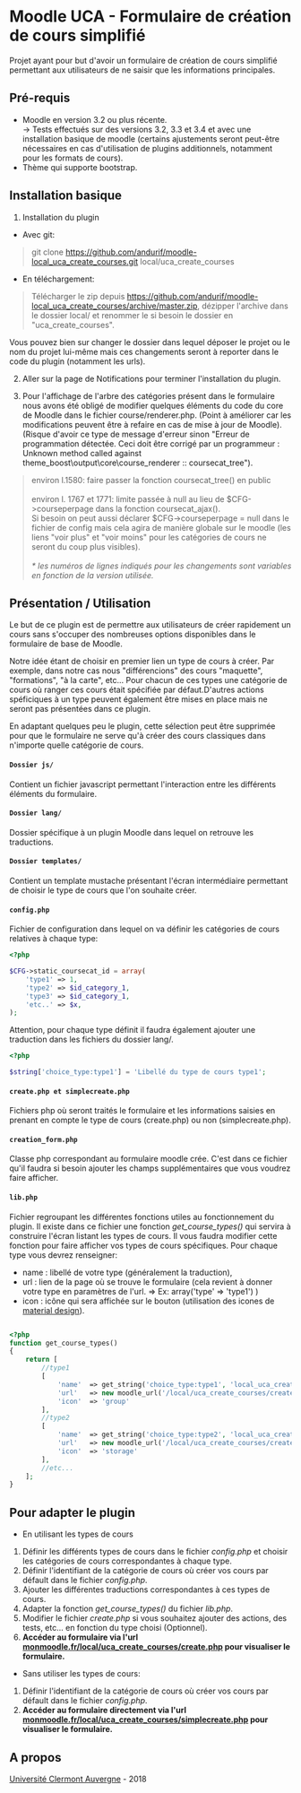 Moodle UCA - Formulaire de création de cours simplifié
==================================
Projet ayant pour but d'avoir un formulaire de création de cours simplifié permettant aux utilisateurs de ne saisir que les informations principales.

Pré-requis
------------
- Moodle en version 3.2 ou plus récente.<br/>
-> Tests effectués sur des versions 3.2, 3.3 et 3.4 et avec une installation basique de moodle (certains ajustements seront peut-être nécessaires en cas d'utilisation de plugins additionnels, notamment pour les formats de cours).
- Thème qui supporte bootstrap.

Installation basique
------------
1. Installation du plugin

- Avec git:
> git clone https://github.com/andurif/moodle-local_uca_create_courses.git local/uca_create_courses

- En téléchargement:
> Télécharger le zip depuis <a href="https://github.com/andurif/moodle-local_uca_create_courses/archive/master.zip">https://github.com/andurif/moodle-local_uca_create_courses/archive/master.zip</a>, dézipper l'archive dans le dossier local/ et renommer le si besoin le dossier en "uca_create_courses".

Vous pouvez bien sur changer le dossier dans lequel déposer le projet ou le nom du projet lui-même mais ces changements seront à reporter dans le code du plugin (notamment les urls).

2. Aller sur la page de Notifications pour terminer l'installation du plugin.

3. Pour l'affichage de l'arbre des catégories présent dans le formulaire nous avons été obligé de modifier quelques éléments du code du core de Moodle dans le fichier course/renderer.php. (Point à améliorer car les modifications peuvent être à refaire en cas de mise à jour de Moodle).<br/>
(Risque d'avoir ce type de message d'erreur sinon "Erreur de programmation détectée. Ceci doit être corrigé par un programmeur : Unknown method called against theme_boost\output\core\course_renderer :: coursecat_tree").
  > environ l.1580: faire passer la fonction coursecat_tree() en public<br/><br/>
    environ l. 1767 et 1771: limite passée à null au lieu de $CFG->courseperpage dans la fonction coursecat_ajax().<br/>
    Si besoin on peut aussi déclarer $CFG->courseperpage = null dans le fichier de config mais cela agira de manière globale sur le moodle (les liens "voir plus" et "voir moins" pour les catégories de cours ne seront du coup plus visibles).<br/><br/>
    <i>* les numéros de lignes indiqués pour les changements sont variables en fonction de la version utilisée.</i>

Présentation / Utilisation
------

Le but de ce plugin est de permettre aux utilisateurs de créer rapidement un cours sans s'occuper des nombreuses options disponibles dans le formulaire de base de Moodle.<br/>

Notre idée étant de choisir en premier lien un type de cours à créer. Par exemple, dans notre cas nous "différencions" des cours "maquette", "formations", "à la carte", etc... Pour chacun de ces types une catégorie de cours où ranger ces cours était spécifiée par défaut.D'autres actions spéficiques à un type peuvent également être mises en place mais ne seront pas présentées dans ce plugin.

En adaptant quelques peu le plugin, cette sélection peut être supprimée pour que le formulaire ne serve qu'à créer des cours classiques dans n'importe quelle catégorie de cours.

#### `Dossier js/`

Contient un fichier javascript permettant l'interaction entre les différents éléments du formulaire.

#### `Dossier lang/`

Dossier spécifique à un plugin Moodle dans lequel on retrouve les traductions.

#### `Dossier templates/`

Contient un template mustache présentant l'écran intermédiaire permettant de choisir le type de cours que l'on souhaite créer.

#### `config.php`

Fichier de configuration dans lequel on va définir les catégories de cours relatives à chaque type:
```php
<?php

$CFG->static_coursecat_id = array(
    'type1' => 1,
    'type2' => $id_category_1,
    'type3' => $id_category_1,
    'etc..' => $x,
);
```
Attention, pour chaque type définit il faudra également ajouter une traduction dans les fichiers du dossier lang/.
```php
<?php

$string['choice_type:type1'] = 'Libellé du type de cours type1';
```

#### `create.php et simplecreate.php` 

Fichiers php où seront traités le formulaire et les informations saisies en prenant en compte le type de cours (create.php) ou non (simplecreate.php).

#### `creation_form.php`

Classe php correspondant au formulaire moodle crée.
C'est dans ce fichier qu'il faudra si besoin ajouter les champs supplémentaires que vous voudrez faire afficher.

#### `lib.php`

Fichier regroupant les différentes fonctions utiles au fonctionnement du plugin.
Il existe dans ce fichier une fonction <i>get_course_types()</i> qui servira à construire l'écran listant les types de cours. 
Il vous faudra modifier cette fonction pour faire afficher vos types de cours spécifiques. Pour chaque type vous devrez renseigner:
 * name : libellé de votre type (généralement la traduction),
 * url : lien de la page où se trouve le formulaire (cela revient à donner votre type en paramètres de l'url. => Ex: array('type' => 'type1') ) 
 * icon : icône qui sera affichée sur le bouton (utilisation des icones de <a href="https://material.io/tools/icons/?style=baseline" target="_blank" >material design</a>).
```php

<?php
function get_course_types()
{
    return [
        //type1
        [
            'name'  => get_string('choice_type:type1', 'local_uca_create_courses'),
            'url'   => new moodle_url('/local/uca_create_courses/create.php', array('type' => 'type1')),
            'icon'  => 'group'
        ],
        //type2
        [
            'name'  => get_string('choice_type:type2', 'local_uca_create_courses'),
            'url'   => new moodle_url('/local/uca_create_courses/create.php', array('type' => 'type2')),
            'icon'  => 'storage'
        ],
        //etc...
    ];
}
```

Pour adapter le plugin
------

* En utilisant les types de cours
1. Définir les différents types de cours dans le fichier <i>config.php</i> et choisir les catégories de cours correspondantes à chaque type.
2. Définir l'identifiant de la catégorie de cours où créer vos cours par défault dans le fichier <i>config.php</i>.
3. Ajouter les différentes traductions correspondantes à ces types de cours.
4. Adapter la fonction <i>get_course_types()</i> du fichier <i>lib.php</i>.
5. Modifier le fichier <i>create.php</i> si vous souhaitez ajouter des actions, des tests, etc... en fonction du type choisi (Optionnel).
6. <strong>Accéder au formulaire via l'url <a href="#">monmoodle.fr/local/uca_create_courses/create.php</a> pour visualiser le formulaire.</strong>


* Sans utiliser les types de cours:
1. Définir l'identifiant de la catégorie de cours où créer vos cours par défault dans le fichier <i>config.php</i>.
2. <strong>Accéder au formulaire directement via l'url <a href="#">monmoodle.fr/local/uca_create_courses/simplecreate.php</a> pour visualiser le formulaire.</strong>

A propos
------
<a href="www.uca.fr">Université Clermont Auvergne</a> - 2018